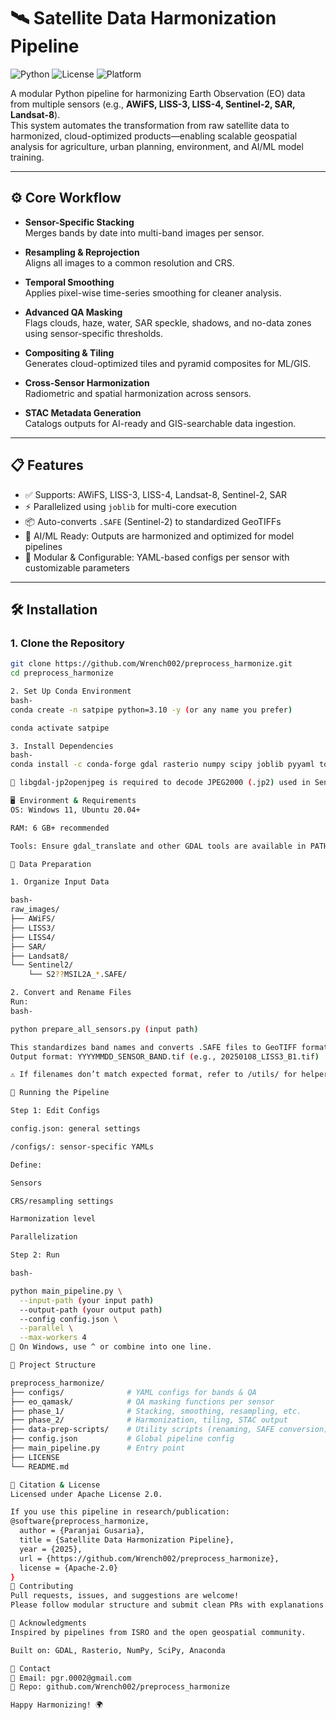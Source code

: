 # 🛰️ Satellite Data Harmonization Pipeline

![Python](https://img.shields.io/badge/python-3.10+-blue?style=flat-square)
![License](https://img.shields.io/github/license/Wrench002/preprocess_harmonize?style=flat-square)
![Platform](https://img.shields.io/badge/platform-windows%20%7C%20linux-brightgreen?style=flat-square)

A modular Python pipeline for harmonizing Earth Observation (EO) data from multiple sensors (e.g., **AWiFS, LISS-3, LISS-4, Sentinel-2, SAR, Landsat-8**).  
This system automates the transformation from raw satellite data to harmonized, cloud-optimized products—enabling scalable geospatial analysis for agriculture, urban planning, environment, and AI/ML model training.

---

## ⚙️ Core Workflow

- **Sensor-Specific Stacking**  
  Merges bands by date into multi-band images per sensor.

- **Resampling & Reprojection**  
  Aligns all images to a common resolution and CRS.

- **Temporal Smoothing**  
  Applies pixel-wise time-series smoothing for cleaner analysis.

- **Advanced QA Masking**  
  Flags clouds, haze, water, SAR speckle, shadows, and no-data zones using sensor-specific thresholds.

- **Compositing & Tiling**  
  Generates cloud-optimized tiles and pyramid composites for ML/GIS.

- **Cross-Sensor Harmonization**  
  Radiometric and spatial harmonization across sensors.

- **STAC Metadata Generation**  
  Catalogs outputs for AI-ready and GIS-searchable data ingestion.

---

## 📋 Features

- ✅ Supports: AWiFS, LISS-3, LISS-4, Landsat-8, Sentinel-2, SAR  
- ⚡ Parallelized using `joblib` for multi-core execution  
- 📦 Auto-converts `.SAFE` (Sentinel-2) to standardized GeoTIFFs  
- 🧠 AI/ML Ready: Outputs are harmonized and optimized for model pipelines  
- 🧩 Modular & Configurable: YAML-based configs per sensor with customizable parameters  

---

## 🛠️ Installation

### 1. Clone the Repository

```bash
git clone https://github.com/Wrench002/preprocess_harmonize.git
cd preprocess_harmonize

2. Set Up Conda Environment
bash-
conda create -n satpipe python=3.10 -y (or any name you prefer)

conda activate satpipe

3. Install Dependencies
bash-
conda install -c conda-forge gdal rasterio numpy scipy joblib pyyaml tqdm psutil libgdal-jp2openjpeg

📝 libgdal-jp2openjpeg is required to decode JPEG2000 (.jp2) used in Sentinel-2.

🖥️ Environment & Requirements
OS: Windows 11, Ubuntu 20.04+

RAM: 6 GB+ recommended

Tools: Ensure gdal_translate and other GDAL tools are available in PATH

📂 Data Preparation

1. Organize Input Data

bash-
raw_images/
├── AWiFS/
├── LISS3/
├── LISS4/
├── SAR/
├── Landsat8/
└── Sentinel2/
    └── S2??MSIL2A_*.SAFE/

2. Convert and Rename Files
Run:
bash-

python prepare_all_sensors.py (input path)

This standardizes band names and converts .SAFE files to GeoTIFF format.
Output format: YYYYMMDD_SENSOR_BAND.tif (e.g., 20250108_LISS3_B1.tif)

⚠️ If filenames don’t match expected format, refer to /utils/ for helper scripts.

🚀 Running the Pipeline

Step 1: Edit Configs

config.json: general settings

/configs/: sensor-specific YAMLs

Define:

Sensors

CRS/resampling settings

Harmonization level

Parallelization

Step 2: Run

bash-

python main_pipeline.py \
  --input-path (your input path)
  --output-path (your output path)
  --config config.json \
  --parallel \
  --max-workers 4
🔧 On Windows, use ^ or combine into one line.

📁 Project Structure

preprocess_harmonize/
├── configs/              # YAML configs for bands & QA
├── eo_qamask/            # QA masking functions per sensor
├── phase_1/              # Stacking, smoothing, resampling, etc.
├── phase_2/              # Harmonization, tiling, STAC output
├── data-prep-scripts/    # Utility scripts (renaming, SAFE conversion)
├── config.json           # Global pipeline config
├── main_pipeline.py      # Entry point
├── LICENSE
└── README.md

📖 Citation & License
Licensed under Apache License 2.0.

If you use this pipeline in research/publication:
@software{preprocess_harmonize,
  author = {Paranjai Gusaria},
  title = {Satellite Data Harmonization Pipeline},
  year = {2025},
  url = {https://github.com/Wrench002/preprocess_harmonize},
  license = {Apache-2.0}
}
🤝 Contributing
Pull requests, issues, and suggestions are welcome!
Please follow modular structure and submit clean PRs with explanations.

🙏 Acknowledgments
Inspired by pipelines from ISRO and the open geospatial community.

Built on: GDAL, Rasterio, NumPy, SciPy, Anaconda

💬 Contact
📧 Email: pgr.0002@gmail.com
🔗 Repo: github.com/Wrench002/preprocess_harmonize

Happy Harmonizing! 🌍
